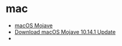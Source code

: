 
# mac

- [macOS Mojave](https://itunes.apple.com/us/app/macos-mojave/id1398502828?ls=1&mt=12)
- [Download macOS Mojave 10.14.1 Update](https://support.apple.com/kb/DL1981?locale=zh_CN)
- [](https://blog.csdn.net/qq_24671941/article/details/82901391)

